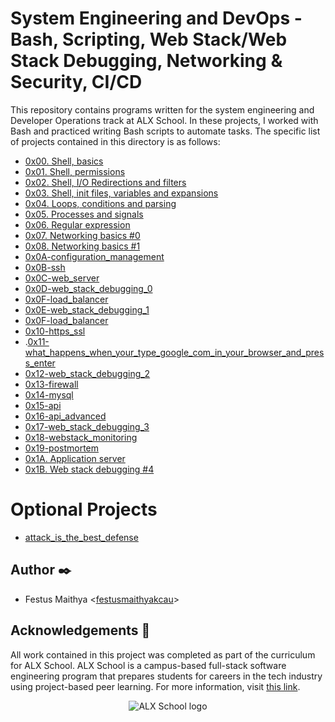 # System Engineering and DevOps - Bash, Scripting, Web Stack/Web Stack Debugging, Networking & Security, CI/CD

This repository contains programs written for the system engineering and Developer Operations
track at ALX School. In these projects, I worked with Bash and practiced
writing Bash scripts to automate tasks. The specific list of projects
contained in this directory is as follows:

* [0x00. Shell, basics](./0x00-shell_basics)
* [0x01. Shell, permissions](./0x01-shell_permissions)
* [0x02. Shell, I/O Redirections and filters](./0x02-shell_redirections)
* [0x03. Shell, init files, variables and expansions](./0x03-shell_variables_expansions)
* [0x04. Loops, conditions and parsing](./0x04-loops_conditions_and_parsing)
* [0x05. Processes and signals](./0x05-processes_and_signals)
* [0x06. Regular expression](./0x06-regular_expressions)
* [0x07. Networking basics #0](./0x07-networking_basics)
* [0x08. Networking basics #1](./0x08-networking_basics_2)
* [0x0A-configuration_management](./0x0A-configuration_management)
* [0x0B-ssh](./0x0B-ssh)
* [0x0C-web_server](./0x0C-web_server)
* [0x0D-web_stack_debugging_0](./0x0D-web_stack_debugging_0)
* [0x0F-load_balancer](./0x0F-load_balancer)
* [0x0E-web_stack_debugging_1](./0x0E-web_stack_debugging_1)
* [0x0F-load_balancer](./0x0F-load_balancer)
* [0x10-https_ssl](./0x10-https_ssl)
* .[0x11-what_happens_when_your_type_google_com_in_your_browser_and_press_enter](./0x11-what_happens_when_your_type_google_com_in_your_browser_and_press_enter)
* [0x12-web_stack_debugging_2](./0x12-web_stack_debugging_2)
* [0x13-firewall](./0x13-firewall)
* [0x14-mysql](./0x14-mysql)
* [0x15-api](./0x15-api)
* [0x16-api_advanced](./0x16-api_advanced)
* [0x17-web_stack_debugging_3](./0x17-web_stack_debugging_3)
* [0x18-webstack_monitoring](./0x18-webstack_monitoring)
* [0x19-postmortem](./0x19-postmortem)
* [0x1A. Application server](./0x1A-application_server)
* [0x1B. Web stack debugging #4](./0x1B-web_stack_debugging_4)
# Optional Projects
* [attack_is_the_best_defense](./attack_is_the_best_defense)


## Author :black_nib:

* Festus Maithya <[festusmaithyakcau](https://github.com/festusmaithyakcau)>

## Acknowledgements :pray:

All work contained in this project was completed as part of the curriculum for
ALX School. ALX School is a campus-based full-stack software
engineering program that prepares students for careers in the tech industry
using project-based peer learning. For more information, visit
[this link](https://www.alxafrica.com/).

<p align="center">
  <img src="https://cdn.movemeback.com/media/thumbnails/images/alx-organisation-logo-20190916-00002391/f6313bbddaca8b63d28b26a7b02bc3c7.jpg"
       alt="ALX School logo"
  >
</p>
